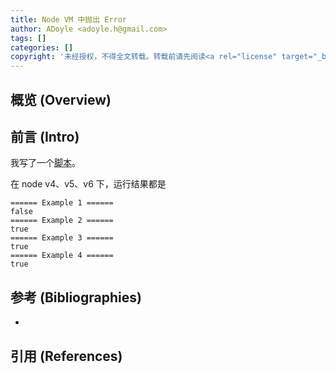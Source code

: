 ```yaml
---
title: Node VM 中抛出 Error
author: ADoyle <adoyle.h@gmail.com>
tags: []
categories: []
copyright: '未经授权，不得全文转载。转载前请先阅读<a rel="license" target="_blank" href="//adoyle.me/blog/copyright.html">本站版权声明</a>'
---
```


## 概览 (Overview)
## 前言 (Intro)


<!-- more -->

我写了一个[脚本]()。

<script src="https://gist.github.com/adoyle-h/8675c0335b7436af2d4562343e51b55e.js"></script>

在 node v4、v5、v6 下，运行结果都是

```
====== Example 1 ======
false
====== Example 2 ======
true
====== Example 3 ======
true
====== Example 4 ======
true
```

## 参考 (Bibliographies)
- [][B1]

## 引用 (References)
[^1]: [][R1]


<!-- 以下是相关链接 -->

[R1]: <url> "备注"

[B1]: <url> "备注"

